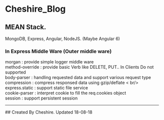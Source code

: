 # Cheshire_Blog

## MEAN Stack.
MongoDB, Express, Angular, NodeJS. (Maybe Angular 6)

### In Express Middle Ware (Outer middle ware)
morgan : provide simple logger middle ware <br/>
method-override : provide basic Verb like DELETE, PUT.. In Clients Do not supported  <br/>
body-parser : handling requested data and support various request type <br/>
compression : compress responsed data using gzip/deflate < br/>
express.static : support static file service <br/>
cookie-parser : interpret cookie to fill the req.cookies object <br/>
session : support persistent session <br/>

<hr/>
## Created By Cheshire. Updated 18-08-18
